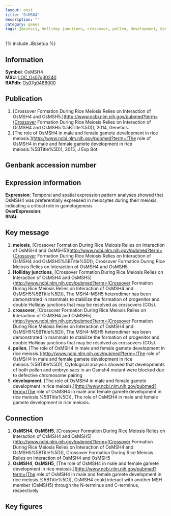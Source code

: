 ```yaml
---
layout: post
title: "OsMSH4"
description: ""
category: genes
tags: [meiosis, Holliday junctions, crossover, pollen, development, Gene]
---
```

{% include JB/setup %}

## Information
__Symbol__: OsMSH4  
__MSU__: [LOC_Os07g30240](http://rice.plantbiology.msu.edu/cgi-bin/ORF_infopage.cgi?orf=LOC_Os07g30240)  
__RAPdb__: [Os07g0486000](http://rapdb.dna.affrc.go.jp/viewer/gbrowse_details/irgsp1?name=Os07g0486000)  

## Publication
1. [Crossover Formation During Rice Meiosis Relies on Interaction of OsMSH4 and OsMSH5.](http://www.ncbi.nlm.nih.gov/pubmed?term=(Crossover Formation During Rice Meiosis Relies on Interaction of OsMSH4 and OsMSH5.%5BTitle%5D)), 2014, Genetics.
2. [The role of OsMSH4 in male and female gamete development in rice meiosis.](http://www.ncbi.nlm.nih.gov/pubmed?term=(The role of OsMSH4 in male and female gamete development in rice meiosis.%5BTitle%5D)), 2015, J Exp Bot.

## Genbank accession number

## Expression information
__Expression__: Temporal and spatial expression pattern analyses showed that OsMSH4 was preferentially expressed in meiocytes during their meiosis, indicating a critical role in gametogenesis  
__OverExpression__:  
__RNAi__:  

## Key message
1. __meiosis__, [Crossover Formation During Rice Meiosis Relies on Interaction of OsMSH4 and OsMSH5](http://www.ncbi.nlm.nih.gov/pubmed?term=(Crossover Formation During Rice Meiosis Relies on Interaction of OsMSH4 and OsMSH5%5BTitle%5D)), Crossover Formation During Rice Meiosis Relies on Interaction of OsMSH4 and OsMSH5
2. __Holliday junctions__, [Crossover Formation During Rice Meiosis Relies on Interaction of OsMSH4 and OsMSH5](http://www.ncbi.nlm.nih.gov/pubmed?term=(Crossover Formation During Rice Meiosis Relies on Interaction of OsMSH4 and OsMSH5%5BTitle%5D)), The MSH4-MSH5 heterodimer has been demonstrated in mammals to stabilize the formation of progenitor and double Holliday junctions that may be resolved as crossovers (COs).
3. __crossover__, [Crossover Formation During Rice Meiosis Relies on Interaction of OsMSH4 and OsMSH5](http://www.ncbi.nlm.nih.gov/pubmed?term=(Crossover Formation During Rice Meiosis Relies on Interaction of OsMSH4 and OsMSH5%5BTitle%5D)), The MSH4-MSH5 heterodimer has been demonstrated in mammals to stabilize the formation of progenitor and double Holliday junctions that may be resolved as crossovers (COs).
4. __pollen__, [The role of OsMSH4 in male and female gamete development in rice meiosis.](http://www.ncbi.nlm.nih.gov/pubmed?term=(The role of OsMSH4 in male and female gamete development in rice meiosis.%5BTitle%5D)),  Cytological analysis showed that developments of both pollen and embryo sacs in an Osmsh4 mutant were blocked due to defective chromosome pairing
5. __development__, [The role of OsMSH4 in male and female gamete development in rice meiosis.](http://www.ncbi.nlm.nih.gov/pubmed?term=(The role of OsMSH4 in male and female gamete development in rice meiosis.%5BTitle%5D)), The role of OsMSH4 in male and female gamete development in rice meiosis.

## Connection
1. __OsMSH4__, __OsMSH5__, [Crossover Formation During Rice Meiosis Relies on Interaction of OsMSH4 and OsMSH5](http://www.ncbi.nlm.nih.gov/pubmed?term=(Crossover Formation During Rice Meiosis Relies on Interaction of OsMSH4 and OsMSH5%5BTitle%5D)), Crossover Formation During Rice Meiosis Relies on Interaction of OsMSH4 and OsMSH5
2. __OsMSH4__, __OsMSH5__, [The role of OsMSH4 in male and female gamete development in rice meiosis.](http://www.ncbi.nlm.nih.gov/pubmed?term=(The role of OsMSH4 in male and female gamete development in rice meiosis.%5BTitle%5D)),  OsMSH4 could interact with another MSH member (OsMSH5) through the N-terminus and C-terminus, respectively

## Key figures


